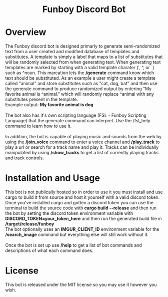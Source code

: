 <h1 align="center">
    <br>
    Funboy Discord Bot
    <br>
</h1>

# Overview

The Funboy discord bot is designed primarly to generate semi-randomized text from a user created and modified database of templates and substitutes. A template is simply a label that maps to a list of substitutes that will be randomly selected from when generating text. When generating text templates are marked by starting with a valid template charater (', ^, or `) such as ^noun. This marcation lets the **/generate** command know which text should be substituted. As an example a user might create a template called "animal" and store substitutes such as "cat, dog, bat" and then use the generate command to produce randomized output by entering "My favorite animal is ^animal." which will randomly replace ^animal with any substitutes present in the template.
<br>Example output: **My favorite animal is dog**<br>
<br>The bot also has it's own scripting language (FSL - Funboy Scripting Language) that the generate command can interpret. Use the /fsl_help command to learn how to use it.<br>
<br>In addition, the bot is capable of playing music and sounds from the web by using the **/join_voice** command to enter a voice channel and **/play_track** to play a url or search for a track name and play it. Tracks can be individually manipulated by using **/show_tracks** to get a list of currently playing tracks and track controls.

# Installation and Usage

This bot is not publically hosted so in order to use it you must install and use cargo to build it from source and host it yourself with a valid discord token. Once you've installed cargo and gotten a discord token you can use the terminal to build the source code with **cargo build --release** and then run the bot by setting the discord token environment variable with **DISCORD_TOKEN=your_token_here** and then run the generated build file in **/target/release/funboy**
<br>The bot optionally uses an **IMGUR_CLIENT_ID** environment variable for the **/search_image** command but everything else will still work without it.<br>
<br>Once the bot is set up use **/help** to get a list of bot commands and descriptions of what each command does.<br>

# License

This bot is released under the MIT license so you may use it however you wish.
